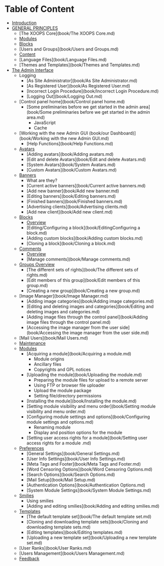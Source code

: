# Table of Content

* [Introduction](README.md)
* [GENERAL PRINCIPLES](book/GENERALPRINCIPLES.md)
   * [The XOOPS Core](book/The XOOPS Core.md)
   * [Modules](book/Modules.md)
   * [Blocks](book/Blocks.md)
   * [Users and Groups](book/Users and Groups.md)
   * [Content](book/Content.md)
   * [Language Files](book/Language Files.md)
   * [Themes and Templates](book/Themes and Templates.md)
* [The Admin Interface](book/Admininterface0.md)
   * Logging
       * [As Site Administrator](book/As Site Administrator.md)
       * [As Registered User](book/As Registered User.md)    
       * [Incorrect Login Procedure](book/Incorrect Login Procedure.md)
       * [Logging Out](book/Logging Out.md)
   * [Control panel home](book/Control panel home.md)
       * [Some preliminaries before we get started in the admin area](book/Some preliminaries before we get started in the admin area.md)
           * JavaScript
           * Cache
   * [Working with the new Admin GUI (book/our Dashboard)](book/Working with the new Admin GUI.md)
       * [Help Functions](book/Help Functions.md)
   * [Avatars](book/Avatars.md)
       * [Adding avatars](book/Adding avatars.md)
       * [Edit and delete Avatars](book/Edit and delete Avatars.md)
       * [System Avatars](book/System Avatars.md)
       * [Custom Avatars](book/Custom Avatars.md)
   * [Banners](book/Banners.md)
       * What are they?
       * [Current active banners](book/Current active banners.md)
       * [Add new banner](book/Add new banner.md)
       * [Editing banners](book/Editing banners.md)
       * [Finished banners](book/Finished banners.md)
       * [Advertising clients](book/Advertising clients.md)
       * [Add new client](book/Add new client.md)
   * [Blocks](book/Blocks2.md)
       * [Overview](book/Blocks2Overview.md)
       * [Editing/Configuring a block](book/EditingConfiguring a block.md)
       * [Adding custom blocks](book/Adding custom blocks.md)
       * [Cloning a block](book/Cloning a block.md)
   * [Comments](book/Comments.md)
       * [Overview](book/CommentsOverview.md)
       * [Manage comments](book/Manage comments.md)
   * [Groups Overview](book/GroupsOverview.md)
       * [The different sets of rights](book/The different sets of rights.md)
       * [Edit members of this group](book/Edit members of this group.md)
       * [Creating a new group](book/Creating a new group.md)
   * [Image Manager](book/Image Manager.md)
       * [Adding image categories](book/Adding image categories.md)
       * [Editing and deleting images and categories](book/Editing and deleting images and categories.md)
       * [Adding image files through the control panel](book/Adding image files through the control panel.md)
       * [Accessing the image manager from the user side](book/Accessing the image manager from the user side.md)
   * [Mail Users](book/Mail Users.md)
   * [Maintenance](book/Maintenance.md)
   * [Modules](book/Modules2.md)
       * [Acquiring a module](book/Acquiring a module.md)
           * Module origins
           * Ancillary files
           * Copyrights and GPL notices
       * [Uploading the module](book/Uploading the module.md)
           * Preparing the module files for upload to a remote server
           * Using FTP or browser file uploader
           * Upload the module package
           * Setting file/directory permissions
       * [Installing the module](book/Installing the module.md)
       * [Setting module visibility and menu order](book/Setting module visibility and menu order.md)
       * [Configuring module settings and options](book/Configuring module settings and options.md)
           * Renaming module
           * Display and position options for the module
       * [Setting user access rights for a module](book/Setting user access rights for a module .md)
   * [Preferences](book/Preferences.md)
       * [General Settings](book/General Settings.md)
       * [User Info Settings](book/User Info Settings.md)
       * [Meta Tags and Footer](book/Meta Tags and Footer.md)
       * [Word Censoring Options](book/Word Censoring Options.md)
       * [Search Options](book/Search Options.md)
       * [Mail Setup](book/Mail Setup.md)
       * [Authentication Options](book/Authentication Options.md)
       * [System Module Settings](book/System Module Settings.md)
   * [Smilies](book/Smilies.md)
       * Using smilies
       * [Adding and editing smilies](book/Adding and editing smilies.md)
   * [Templates](book/Templates.md)
       * [The default template set](book/The default template set.md)
       * [Cloning and downloading template sets](book/Cloning and downloading template sets.md)
       * [Editing templates](book/Editing templates.md)
       * [Uploading a new template set](book/Uploading a new template set.md)
   * [User Ranks](book/User Ranks.md)
   * [Users Management](book/Users Management.md)
   * [Feedback](book/Feedback.md)
